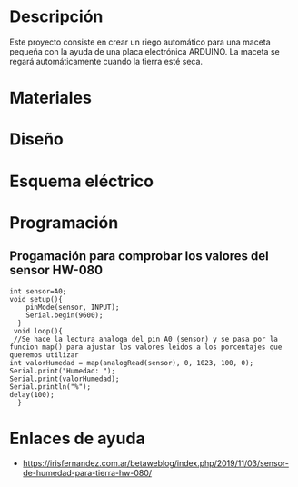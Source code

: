 # Descripción

Este proyecto consiste en crear un riego automático para una maceta pequeña con la ayuda de una placa electrónica ARDUINO. La maceta se regará automáticamente cuando la tierra esté seca.

# Materiales

# Diseño

# Esquema eléctrico

# Programación

## Progamación para comprobar los valores del sensor HW-080

```arduino
int sensor=A0;
void setup(){
    pinMode(sensor, INPUT);
    Serial.begin(9600);
  }
 void loop(){
 //Se hace la lectura analoga del pin A0 (sensor) y se pasa por la funcion map() para ajustar los valores leidos a los porcentajes que queremos utilizar   
int valorHumedad = map(analogRead(sensor), 0, 1023, 100, 0);
Serial.print("Humedad: ");
Serial.print(valorHumedad);
Serial.println("%"); 
delay(100);
  }

```

# Enlaces de ayuda

* https://irisfernandez.com.ar/betaweblog/index.php/2019/11/03/sensor-de-humedad-para-tierra-hw-080/



